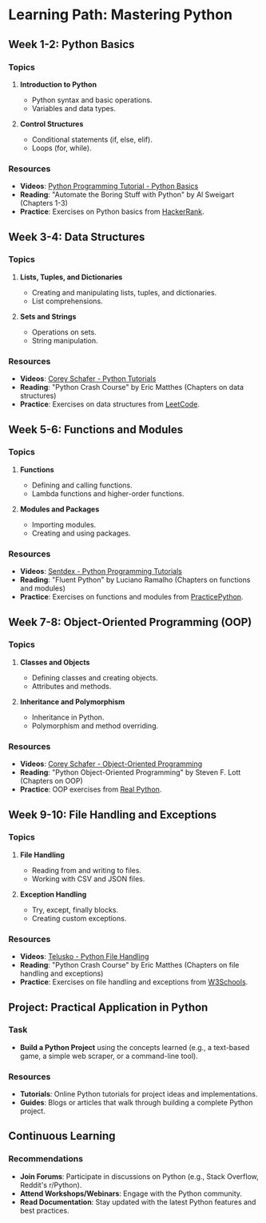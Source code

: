 # Learning Path: Mastering Python

## Week 1-2: Python Basics

### Topics
1. **Introduction to Python**
   - Python syntax and basic operations.
   - Variables and data types.

2. **Control Structures**
   - Conditional statements (if, else, elif).
   - Loops (for, while).

### Resources
- **Videos**: [Python Programming Tutorial - Python Basics](https://www.youtube.com/watch?v=rfscVS0vtbw)
- **Reading**: "Automate the Boring Stuff with Python" by Al Sweigart (Chapters 1-3)
- **Practice**: Exercises on Python basics from [HackerRank](https://www.hackerrank.com/domains/tutorials/10-days-of-python).

## Week 3-4: Data Structures

### Topics
1. **Lists, Tuples, and Dictionaries**
   - Creating and manipulating lists, tuples, and dictionaries.
   - List comprehensions.

2. **Sets and Strings**
   - Operations on sets.
   - String manipulation.

### Resources
- **Videos**: [Corey Schafer - Python Tutorials](https://www.youtube.com/playlist?list=PL-osiE80TeTt2d9bfVyTiXJA-UTHn6WwU)
- **Reading**: "Python Crash Course" by Eric Matthes (Chapters on data structures)
- **Practice**: Exercises on data structures from [LeetCode](https://leetcode.com/problemset/all/).

## Week 5-6: Functions and Modules

### Topics
1. **Functions**
   - Defining and calling functions.
   - Lambda functions and higher-order functions.

2. **Modules and Packages**
   - Importing modules.
   - Creating and using packages.

### Resources
- **Videos**: [Sentdex - Python Programming Tutorials](https://www.youtube.com/user/sentdex)
- **Reading**: "Fluent Python" by Luciano Ramalho (Chapters on functions and modules)
- **Practice**: Exercises on functions and modules from [PracticePython](http://www.practicepython.org/).

## Week 7-8: Object-Oriented Programming (OOP)

### Topics
1. **Classes and Objects**
   - Defining classes and creating objects.
   - Attributes and methods.

2. **Inheritance and Polymorphism**
   - Inheritance in Python.
   - Polymorphism and method overriding.

### Resources
- **Videos**: [Corey Schafer - Object-Oriented Programming](https://www.youtube.com/playlist?list=PL-osiE80TeTt2d9bfVyTiXJA-UTHn6WwU)
- **Reading**: "Python Object-Oriented Programming" by Steven F. Lott (Chapters on OOP)
- **Practice**: OOP exercises from [Real Python](https://realpython.com/).

## Week 9-10: File Handling and Exceptions

### Topics
1. **File Handling**
   - Reading from and writing to files.
   - Working with CSV and JSON files.

2. **Exception Handling**
   - Try, except, finally blocks.
   - Creating custom exceptions.

### Resources
- **Videos**: [Telusko - Python File Handling](https://www.youtube.com/watch?v=Uh2ebFW8OYM)
- **Reading**: "Python Crash Course" by Eric Matthes (Chapters on file handling and exceptions)
- **Practice**: Exercises on file handling and exceptions from [W3Schools](https://www.w3schools.com/python/).

## Project: Practical Application in Python

### Task
- **Build a Python Project** using the concepts learned (e.g., a text-based game, a simple web scraper, or a command-line tool).

### Resources
- **Tutorials**: Online Python tutorials for project ideas and implementations.
- **Guides**: Blogs or articles that walk through building a complete Python project.

## Continuous Learning

### Recommendations
- **Join Forums**: Participate in discussions on Python (e.g., Stack Overflow, Reddit's r/Python).
- **Attend Workshops/Webinars**: Engage with the Python community.
- **Read Documentation**: Stay updated with the latest Python features and best practices.

